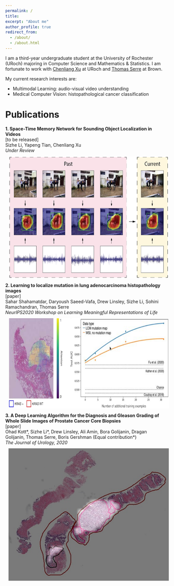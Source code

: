 ```yaml
---
permalink: /
title:
excerpt: "About me"
author_profile: true
redirect_from: 
  - /about/
  - /about.html
---
```

I am a third-year undergraduate student at the University of Rochester (URoch) majoring in Computer Science and Mathematics & Statistics. I am fortunate to work with [Chenliang Xu](https://www.cs.rochester.edu/~cxu22/) at URoch and [Thomas Serre](https://serre-lab.clps.brown.edu/person/thomas-serre/) at Brown.

My current research interests are:
* Multimodal Learning: audio-visual video understanding
* Medical Computer Vision: histopathological cancer classification

# Publications

<div>
    <b>1. Space-Time Memory Network for Sounding Object Localization in Videos</b><br/>
    [to be released] <br/>
    Sizhe Li, Yapeng Tian, Chenliang Xu<br/>
    <i> Under Review </i>
</div>
<div>
<img style="width:600px;height:384px;padding:10px;" src="/images/space_time_memory/Teaser_2x.png"/>
</div>

<div>
    <b>2. Learning to localize mutation in lung adenocarcinoma histopathology images</b><br/>
    <a href="https://drive.google.com/file/d/1oNsBNPL1mSupmUIxQGojOskZjncYTmg2/preview" style="text-decoration:none">[paper]</a> <br/>
    Sahar Shahamatdar, Daryoush Saeed-Vafa, Drew Linsley, Sizhe Li, Sohini Ramachandran, Thomas Serre
<br/>
    <i> NeurIPS2020 Workshop on Learning Meaningful Representations of Life </i>
</div>
<div>
<img style="width:1030px;height:284px;padding:10px;" src="/images/neurips_2020_molecular/Teaser.png"/>
</div>

<div>
    <b>3. A Deep Learning Algorithm for the Diagnosis and Gleason Grading of Whole Slide Images of Prostate Cancer Core Biopsies</b><br/>
    <a href="https://www.auajournals.org/doi/abs/10.1097/JU.0000000000000954.01" style="text-decoration:none">[paper]</a> <br/>
    Ohad Kott*, Sizhe Li*, Drew Linsley, Ali Amin, Bora Golijanin, Dragan Golijanin, Thomas Serre, Boris Gershman (Equal contribution*)
    <br/>
    <i> The Journal of Urology, 2020 </i>
</div>
<div>
<img style="width:520px;height:416px;padding:10px;" src="/images/aua_2020/Teaser.png"/>
</div>

